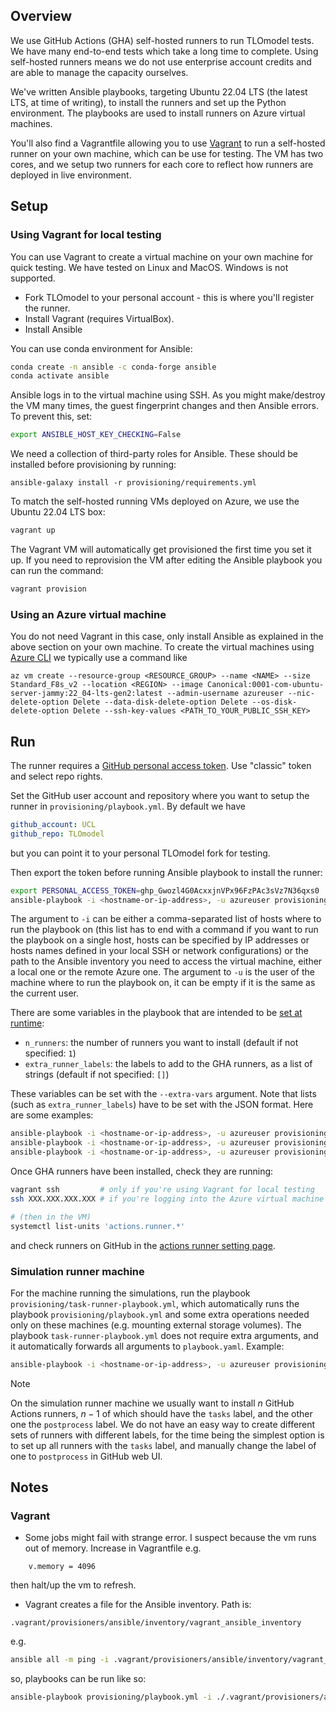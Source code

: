 ## Overview

We use GitHub Actions (GHA) self-hosted runners to run TLOmodel tests.
We have many end-to-end tests which take a long time to complete.
Using self-hosted runners means we do not use enterprise account credits and are able to manage the capacity ourselves.

We've written Ansible playbooks, targeting Ubuntu 22.04 LTS (the latest LTS, at time of writing), to install the runners and set up the Python environment.
The playbooks are used to install runners on Azure virtual machines.

You'll also find a Vagrantfile allowing you to use [Vagrant](https://www.vagrantup.com/) to run a self-hosted runner on your own machine, which can be use for testing. The VM has two cores, and we setup two runners for each core to reflect how runners are deployed in live environment.

## Setup

### Using Vagrant for local testing

You can use Vagrant to create a virtual machine on your own machine for quick testing. We have tested on Linux and MacOS. Windows is not supported.

- Fork TLOmodel to your personal account - this is where you'll register the runner.
- Install Vagrant (requires VirtualBox).
- Install Ansible

You can use conda environment for Ansible:

```sh
conda create -n ansible -c conda-forge ansible
conda activate ansible
```

Ansible logs in to the virtual machine using SSH. As you might make/destroy the VM many times, the guest fingerprint changes and then Ansible errors. To prevent this, set:

```sh
export ANSIBLE_HOST_KEY_CHECKING=False
```

We need a collection of third-party roles for Ansible. These should be installed before provisioning by running:

```
ansible-galaxy install -r provisioning/requirements.yml
```

To match the self-hosted running VMs deployed on Azure, we use the Ubuntu 22.04 LTS box:

```sh
vagrant up
```

The Vagrant VM will automatically get provisioned the first time you set it up.
If you need to reprovision the VM after editing the Ansible playbook you can run the command:

```sh
vagrant provision
```

### Using an Azure virtual machine

You do not need Vagrant in this case, only install Ansible as explained in the above section on your own machine.
To create the virtual machines using [Azure CLI](https://learn.microsoft.com/en-gb/cli/azure/) we typically use a command like

```
az vm create --resource-group <RESOURCE_GROUP> --name <NAME> --size Standard_F8s_v2 --location <REGION> --image Canonical:0001-com-ubuntu-server-jammy:22_04-lts-gen2:latest --admin-username azureuser --nic-delete-option Delete --data-disk-delete-option Delete --os-disk-delete-option Delete --ssh-key-values <PATH_TO_YOUR_PUBLIC_SSH_KEY>
```

## Run

The runner requires a [GitHub personal access token](https://github.com/settings/tokens). Use "classic" token and select repo rights.

Set the GitHub user account and repository where you want to setup the runner in `provisioning/playbook.yml`.
By default we have

```yaml
github_account: UCL
github_repo: TLOmodel
```

but you can point it to your personal TLOmodel fork for testing.

Then export the token before running Ansible playbook to install the runner:

```sh
export PERSONAL_ACCESS_TOKEN=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
ansible-playbook -i <hostname-or-ip-address>, -u azureuser provisioning/playbook.yml
```

The argument to `-i` can be either a comma-separated list of hosts where to run the playbook on (this list has to end with a command if you want to run the playbook on a single host, hosts can be specified by IP addresses or hosts names defined in your local SSH or network configurations) or the path to the Ansible inventory you need to access the virtual machine, either a local one or the remote Azure one.
The argument to `-u` is the user of the machine where to run the playbook on, it can be empty if it is the same as the current user.

There are some variables in the playbook that are intended to be [set at runtime](https://docs.ansible.com/ansible/latest/playbook_guide/playbooks_variables.html#defining-variables-at-runtime):

* `n_runners`: the number of runners you want to install (default if not specified: `1`)
* `extra_runner_labels`: the labels to add to the GHA runners, as a list of strings (default if not specified: `[]`)

These variables can be set with the `--extra-vars` argument.
Note that lists (such as `extra_runner_labels`) have to be set with the JSON format.
Here are some examples:

```sh
ansible-playbook -i <hostname-or-ip-address>, -u azureuser provisioning/playbook.yml --extra-vars "n_runners=2" # Install 2 runners
ansible-playbook -i <hostname-or-ip-address>, -u azureuser provisioning/playbook.yml --extra-vars '{"extra_runners_labels": ["sim"]}' # Install 1 runner with label "sim"
ansible-playbook -i <hostname-or-ip-address>, -u azureuser provisioning/playbook.yml --extra-vars '{"n_runners": "8", "extra_runners_labels": ["test"]}' # Install 8 runners with label "test"
```

Once GHA runners have been installed, check they are running:

```sh
vagrant ssh         # only if you're using Vagrant for local testing
ssh XXX.XXX.XXX.XXX # if you're logging into the Azure virtual machine

# (then in the VM)
systemctl list-units 'actions.runner.*'
```

and check runners on GitHub in the [actions runner setting page](https://github.com/UCL/TLOmodel/settings/actions/runners).

### Simulation runner machine

For the machine running the simulations, run the playbook `provisioning/task-runner-playbook.yml`, which automatically runs the playbook `provisioning/playbook.yml` and some extra operations needed only on these machines (e.g. mounting external storage volumes).
The playbook `task-runner-playbook.yml` does not require extra arguments, and it automatically forwards all arguments to `playbook.yaml`.
Example:

```sh
ansible-playbook -i <hostname-or-ip-address>, -u azureuser provisioning/task-runner-playbook.yml --extra-vars '{"extra_runners_labels": ["sim", "tasks"], "n_runners":"15"}'
```

> [!NOTE]
> On the simulation runner machine we usually want to install $n$ GitHub Actions runners, $n-1$ of which should have the `tasks` label, and the other one the `postprocess` label.
> We do not have an easy way to create different sets of runners with different labels, for the time being the simplest option is to set up all runners with the `tasks` label, and manually change the label of one to `postprocess` in GitHub web UI.

## Notes

### Vagrant

* Some jobs might fail with strange error. I suspect because the vm runs out of memory. Increase in Vagrantfile e.g.

```
    v.memory = 4096
```

then halt/up the vm to refresh.

* Vagrant creates a file for the Ansible inventory. Path is:

```
.vagrant/provisioners/ansible/inventory/vagrant_ansible_inventory
```

e.g.

```sh
ansible all -m ping -i .vagrant/provisioners/ansible/inventory/vagrant_ansible_inventory
```

so, playbooks can be run like so:

```sh
ansible-playbook provisioning/playbook.yml -i ./.vagrant/provisioners/ansible/inventory/vagrant_ansible_inventory
```
